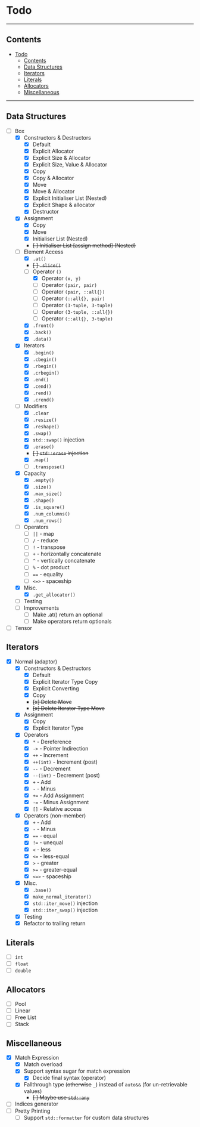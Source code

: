 # Todo

---

## Contents

- [Todo](#todo)
  - [Contents](#contents)
  - [Data Structures](#data-structures)
  - [Iterators](#iterators)
  - [Literals](#literals)
  - [Allocators](#allocators)
  - [Miscellaneous](#miscellaneous)

---

## Data Structures

- [ ] Box
  - [x] Constructors & Destructors
    - [x] Default
    - [x] Explicit Allocator
    - [x] Explicit Size & Allocator
    - [x] Explicit Size, Value & Allocator
    - [x] Copy
    - [x] Copy & Allocator
    - [x] Move
    - [x] Move & Allocator
    - [x] Explicit Initialiser List (Nested)
    - [x] Explicit Shape & allocator
    - [x] Destructor
  - [x] Assignment
    - [x] Copy
    - [x] Move
    - [x] Initialiser List (Nested)
    - ~~[ ] Initialiser List [assign method] (Nested)~~
  - [ ] Element Access
    - [x] `.at()`
    - ~~[ ] `.slice()`~~
    - [ ] Operator `()`
      - [x] Operator `(x, y)`
      - [ ] Operator `(pair, pair)`
      - [ ] Operator `(pair, ::all{})`
      - [ ] Operator `(::all{}, pair)`
      - [ ] Operator `(3-tuple, 3-tuple)`
      - [ ] Operator `(3-tuple, ::all{})`
      - [ ] Operator `(::all{}, 3-tuple)`
    - [x] `.front()`
    - [x] `.back()`
    - [x] `.data()`
  - [x] Iterators
    - [x] `.begin()`
    - [x] `.cbegin()`
    - [x] `.rbegin()`
    - [x] `.crbegin()`
    - [x] `.end()`
    - [x] `.cend()`
    - [x] `.rend()`
    - [x] `.crend()`
  - [ ] Modifiers
    - [x] `.clear`
    - [x] `.resize()`
    - [x] `.reshape()`
    - [x] `.swap()`
    - [x] `std::swap()` injection
    - [x] `.erase()`
    - ~~[ ] `std::erase` injection~~
    - [x] `.map()`
    - [ ] `.transpose()`
  - [x] Capacity
    - [x] `.empty()`
    - [x] `.size()`
    - [x] `.max_size()`
    - [x] `.shape()`
    - [x] `.is_square()`
    - [x] `.num_columns()`
    - [x] `.num_rows()`
  - [ ] Operators
    - [ ] `||` - map
    - [ ] `/` - reduce
    - [ ] `!` - transpose
    - [ ] `+` - horizontally concatenate
    - [ ] `^` - vertically concatenate
    - [ ] `%` - dot product
    - [ ] `==` - equality
    - [ ] `<=>` - spaceship
  - [x] Misc.
    - [x] `.get_allocator()`
  - [ ] Testing
  - [ ] Improvements
    - [ ] Make .at() return an optional
    - [ ] Make operators return optionals
- [ ] Tensor

## Iterators

- [x] Normal (adaptor)
  - [x] Constructors & Destructors
    - [x] Default
    - [x] Explicit Iterator Type Copy
    - [x] Explicit Converting
    - [x] Copy
    - ~~[x] Delete Move~~
    - ~~[x] Delete Iterator Type Move~~
  - [x] Assignment
    - [x] Copy
    - [x] Explicit Iterator Type
  - [x] Operators
    - [x] `*` - Dereference
    - [x] `->` - Pointer Indirection
    - [x] `++` - Increment
    - [x] `++(int)` - Increment (post)
    - [x] `--` - Decrement
    - [x] `--(int)` - Decrement (post)
    - [x] `+` - Add
    - [x] `-` - Minus
    - [x] `+=` - Add Assignment
    - [x] `-=` - Minus Assignment
    - [x] `[]` - Relative access
  - [x] Operators (non-member)
    - [x] `+` - Add
    - [x] `-` - Minus
    - [x] `==` - equal
    - [x] `!=` - unequal
    - [x] `<` - less
    - [x] `<=` - less-equal
    - [x] `>` - greater
    - [x] `>=` - greater-equal
    - [x] `<=>` - spaceship
  - [x] Misc.
    - [x] `.base()`
    - [x] `make_normal_iterator()`
    - [x] `std::iter_move()` injection
    - [x] `std::iter_swap()` injection
  - [x] Testing
  - [x] Refactor to trailing return

## Literals

- [ ] `int`
- [ ] `float`
- [ ] `double`

## Allocators

- [ ] Pool
- [ ] Linear
- [ ] Free List
- [ ] Stack

## Miscellaneous

- [x] Match Expression
  - [x] Match overload
  - [x] Support syntax sugar for match expression
    - [x] Decide final syntax (operator)
  - [x] Fallthrough type (~~otherwise~~ `_`) instead of `auto&&` (for un-retrievable values)
    - ~~[ ] Maybe use `std::any`~~
- [ ] Indices generator
- [ ] Pretty Printing
  - [ ] Support `std::formatter` for custom data structures
